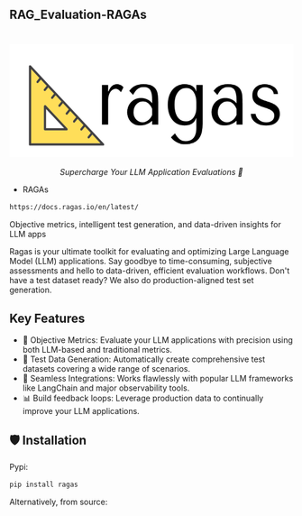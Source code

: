 ## RAG_Evaluation-RAGAs
<h1 align="center">
  <img style="vertical-align:middle" height="200"
  src="ragas.png">
</h1>
<p align="center">
  <i>Supercharge Your LLM Application Evaluations 🚀</i>
</p>



- RAGAs 

```bash
https://docs.ragas.io/en/latest/
```

Objective metrics, intelligent test generation, and data-driven insights for LLM apps

Ragas is your ultimate toolkit for evaluating and optimizing Large Language Model (LLM) applications. Say goodbye to time-consuming, subjective assessments and hello to data-driven, efficient evaluation workflows.
Don't have a test dataset ready? We also do production-aligned test set generation.

## Key Features

- 🎯 Objective Metrics: Evaluate your LLM applications with precision using both LLM-based and traditional metrics.
- 🧪 Test Data Generation: Automatically create comprehensive test datasets covering a wide range of scenarios.
- 🔗 Seamless Integrations: Works flawlessly with popular LLM frameworks like LangChain and major observability tools.
- 📊 Build feedback loops: Leverage production data to continually improve your LLM applications.

## :shield: Installation

Pypi: 

```bash
pip install ragas
```

Alternatively, from source:

```bash